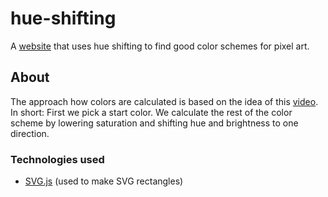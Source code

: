 # hue-shifting
A [website](https://rayo3.github.io/hue-shifting/) that uses hue shifting to find good color schemes for pixel art.

## About
The approach how colors are calculated is based on the idea of this [video](https://www.youtube.com/watch?v=QhgSM_tnPM4).
In short: First we pick a start color. We calculate the rest of the color scheme by lowering saturation and shifting hue and brightness to one direction.

### Technologies used
- [SVG.js](https://github.com/svgdotjs/svg.js) (used to make SVG rectangles)
